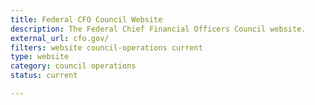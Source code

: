 ```yaml
---
title: Federal CFO Council Website
description: The Federal Chief Financial Officers Council website.
external_url: cfo.gov/
filters: website council-operations current
type: website
category: council operations
status: current

---
```

